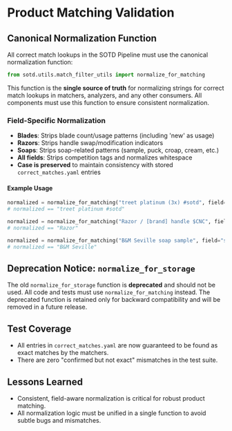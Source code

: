 # Product Matching Validation

## Canonical Normalization Function

All correct match lookups in the SOTD Pipeline must use the canonical normalization function:

```python
from sotd.utils.match_filter_utils import normalize_for_matching
```

This function is the **single source of truth** for normalizing strings for correct match lookups in matchers, analyzers, and any other consumers. All components must use this function to ensure consistent normalization.

### Field-Specific Normalization
- **Blades**: Strips blade count/usage patterns (including 'new' as usage)
- **Razors**: Strips handle swap/modification indicators
- **Soaps**: Strips soap-related patterns (sample, puck, croap, cream, etc.)
- **All fields**: Strips competition tags and normalizes whitespace
- **Case is preserved** to maintain consistency with stored `correct_matches.yaml` entries

#### Example Usage
```python
normalized = normalize_for_matching("treet platinum (3x) #sotd", field="blade")
# normalized == "treet platinum #sotd"

normalized = normalize_for_matching("Razor / [brand] handle $CNC", field="razor")
# normalized == "Razor"

normalized = normalize_for_matching("B&M Seville soap sample", field="soap")
# normalized == "B&M Seville"
```

## Deprecation Notice: `normalize_for_storage`

The old `normalize_for_storage` function is **deprecated** and should not be used. All code and tests must use `normalize_for_matching` instead. The deprecated function is retained only for backward compatibility and will be removed in a future release.

## Test Coverage
- All entries in `correct_matches.yaml` are now guaranteed to be found as exact matches by the matchers.
- There are zero "confirmed but not exact" mismatches in the test suite.

## Lessons Learned
- Consistent, field-aware normalization is critical for robust product matching.
- All normalization logic must be unified in a single function to avoid subtle bugs and mismatches.

